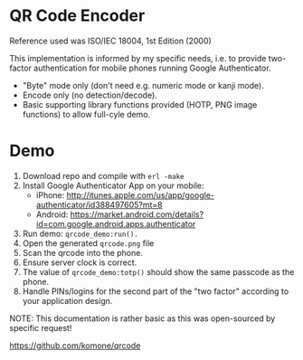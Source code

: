 QR Code Encoder
===============

Reference used was ISO/IEC 18004, 1st Edition (2000)

This implementation is informed by my specific needs, i.e. to provide
two-factor authentication for mobile phones running Google Authenticator.

+ "Byte" mode only (don't need e.g. numeric mode or kanji mode).
+ Encode only (no detection/decode).
+ Basic supporting library functions provided (HOTP, PNG image functions) to allow full-cyle demo.

Demo
====

1. Download repo and compile with `erl -make`
2. Install Google Authenticator App on your mobile:
    + iPhone:  http://itunes.apple.com/us/app/google-authenticator/id388497605?mt=8
    + Android: https://market.android.com/details?id=com.google.android.apps.authenticator
3. Run demo: `qrcode_demo:run().`
4. Open the generated `qrcode.png` file
5. Scan the qrcode into the phone.
6. Ensure server clock is correct.
7. The value of `qrcode_demo:totp()` should show the same passcode as the phone.
8. Handle PINs/logins for the second part of the "two factor" according to your application design.

NOTE: This documentation is rather basic as this was open-sourced by specific request!


https://github.com/komone/qrcode
